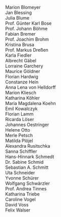 Marion Blomeyer  
Jan Blessing  
Julia Blume  
Prof. Günter Karl Bose  
Prof. Johann Böhme  
Fabian Bremer  
Prof. Joachim Brohm  
Kristina Brusa  
Prof. Markus Dreßen  
Karla Fiedler  
Albrecht Gäbel  
Lorraine Garchery  
Maurice Göldner  
Florian Hardwig  
Constanze Hein  
Anna Lena von Helldorff  
Marion Kliesch  
Katharina Köhler  
Maria Magdalena Koehn  
Emil Kowalczyk  
Florian Lamm  
Ricarda Löser  
Johannes Oestringer  
Helene Otto  
Merle Petsch  
Matilda Plöjel  
Alexandra Rusitschka  
Sanna Schiffler  
Hans-Hinnark Schmedt  
Dr. Sabine Schmid  
Sebastian A. Schmitt  
Uta Schneider  
Yvonne Schürer  
Wolfgang Schwärzler  
Prof. Andrea Tinnes  
Katharina Triebe  
Caroline Vogel  
David Voss  
Felix Walser
